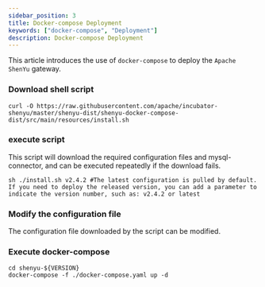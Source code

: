```yaml
---
sidebar_position: 3
title: Docker-compose Deployment
keywords: ["docker-compose", "Deployment"]
description: Docker-compose Deployment
---
```


This article introduces the use of `docker-compose` to deploy the `Apache ShenYu` gateway.

### Download shell script

```shell
curl -O https://raw.githubusercontent.com/apache/incubator-shenyu/master/shenyu-dist/shenyu-docker-compose-dist/src/main/resources/install.sh
````

### execute script

This script will download the required configuration files and mysql-connector, and can be executed repeatedly if the download fails.

```shell
sh ./install.sh v2.4.2 #The latest configuration is pulled by default. If you need to deploy the released version, you can add a parameter to indicate the version number, such as: v2.4.2 or latest
````

### Modify the configuration file

The configuration file downloaded by the script can be modified.

### Execute docker-compose

```shell
cd shenyu-${VERSION}
docker-compose -f ./docker-compose.yaml up -d
````
